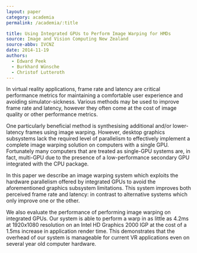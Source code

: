 ```yaml
---
layout: paper
category: academia
permalink: /academia/:title

title: Using Integrated GPUs to Perform Image Warping for HMDs
source: Image and Vision Computing New Zealand
source-abbv: IVCNZ
date: 2014-11-19
authors:
  - Edward Peek
  - Burkhard Wünsche
  - Christof Lutteroth
---
```

In virtual reality applications, frame rate and latency are critical performance metrics for maintaining a comfortable user experience and avoiding simulator-sickness.
Various methods may be used to improve frame rate and latency, however they often come at the cost of image quality or other performance metrics.

One particularly beneficial method is synthesising additional and/or lower-latency frames using image warping.
However, desktop graphics subsystems lack the required level of parallelism to effectively implement a complete image warping solution on computers with a single GPU.
Fortunately many computers that are treated as single-GPU systems are, in fact, multi-GPU due to the presence of a low-performance secondary GPU integrated with the CPU package.

In this paper we describe an image warping system which exploits the hardware parallelism offered by integrated GPUs to avoid the aforementioned graphics subsystem limitations.
This system improves both perceived frame rate and latency: in contrast to alternative systems which only improve one or the other.

We also evaluate the performance of performing image warping on integrated GPUs.
Our system is able to perform a warp in as little as 4.2ms at 1920x1080 resolution on an Intel HD Graphics 2000 IGP at the cost of a 1.5ms increase in application render time.
This demonstrates that the overhead of our system is manageable for current VR applications even on several year old computer hardware.
